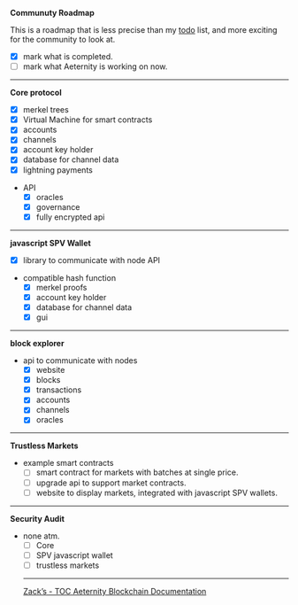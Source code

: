 **Communuty Roadmap**

This is a roadmap that is less precise than my [todo](todo.md) list, and
more exciting for the community to look at.

* [x] mark what is completed.
* [ ] mark what Aeternity is working on now.
-----------------------------------------------------
**Core protocol**

* [x] merkel trees
* [x] Virtual Machine for smart contracts
* [x] accounts
* [x] channels
* [x] account key holder
* [x] database for channel data
* [x] lightning payments
* API
  - [x] oracles
  - [x] governance
  - [x] fully encrypted api

-----------------------------------------------------
**javascript SPV Wallet**

* [x] library to communicate with node API
* compatible hash function
  - [x] merkel proofs
  - [x] account key holder
  - [x] database for channel data
  - [x] gui

-----------------------------------------------------


**block explorer**

* api to communicate with nodes
  - [x] website
  - [x] blocks
  - [x] transactions
  - [x] accounts
  - [x] channels
  - [x] oracles

-----------------------------------------------------
**Trustless Markets**

* example smart contracts
  - [ ] smart contract for markets with batches at single price.
  - [ ] upgrade api to support market contracts.
  - [ ] website to display markets, integrated with javascript SPV
    wallets.

-----------------------------------------------------
**Security Audit**
* none atm.
  - [ ] Core
  - [ ] SPV javascript wallet
  - [ ] trustless markets
  
  ***
  [Zack’s - TOC Aeternity Blockchain Documentation](Zack_Docs_TOC)